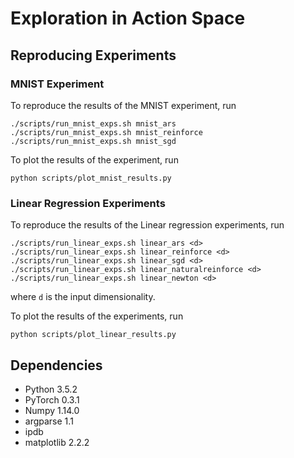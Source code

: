 # Exploration in Action Space

## Reproducing Experiments

### MNIST Experiment

To reproduce the results of the MNIST experiment, run

``` shell
./scripts/run_mnist_exps.sh mnist_ars
./scripts/run_mnist_exps.sh mnist_reinforce
./scripts/run_mnist_exps.sh mnist_sgd
```

To plot the results of the experiment, run

``` shell
python scripts/plot_mnist_results.py
```
### Linear Regression Experiments

To reproduce the results of the Linear regression experiments, run

``` shell
./scripts/run_linear_exps.sh linear_ars <d>
./scripts/run_linear_exps.sh linear_reinforce <d>
./scripts/run_linear_exps.sh linear_sgd <d>
./scripts/run_linear_exps.sh linear_naturalreinforce <d>
./scripts/run_linear_exps.sh linear_newton <d>
```
where `d` is the input dimensionality.

To plot the results of the experiments, run

``` shell
python scripts/plot_linear_results.py
```

## Dependencies
* Python 3.5.2
* PyTorch 0.3.1
* Numpy 1.14.0
* argparse 1.1
* ipdb
* matplotlib 2.2.2
